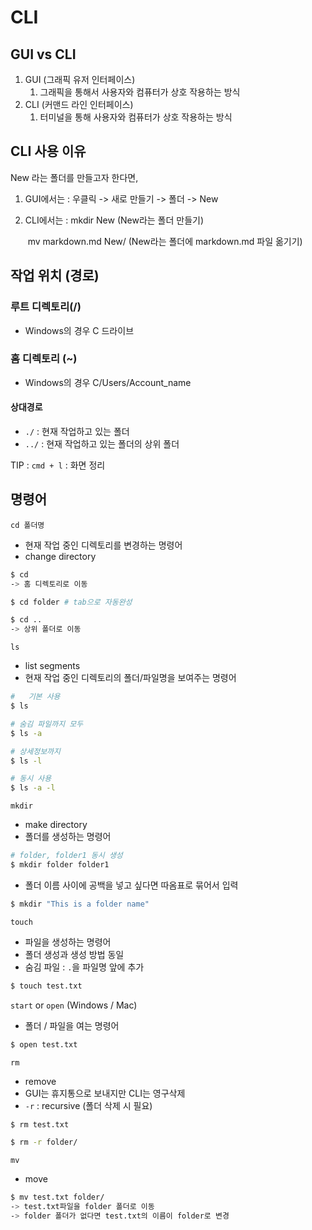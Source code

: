 # CLI



## GUI vs CLI

1. GUI (그래픽 유저 인터페이스)
   1. 그래픽을 통해서 사용자와 컴퓨터가 상호 작용하는 방식
2. CLI (커맨드 라인 인터페이스)
   1. 터미널을 통해 사용자와 컴퓨터가 상호 작용하는 방식



## CLI 사용 이유

New 라는 폴더를 만들고자 한다면,

1. GUI에서는 : 우클릭 -> 새로 만들기 -> 폴더 -> New

2. CLI에서는 : mkdir New (New라는 폴더 만들기)

   ​				   mv markdown.md New/ (New라는 폴더에 markdown.md 파일 옮기기)



## 작업 위치 (경로)

### 루트 디렉토리(/)

* Windows의 경우 C 드라이브

### 홈 디렉토리 (~)

* Windows의 경우 C/Users/Account_name

#### 상대경로

* `./` : 현재 작업하고 있는 폴더
* `../` : 현재 작업하고 있는 폴더의 상위 폴더

TIP : `cmd + l` : 화면 정리



## 명령어

`cd 폴더명` 

* 현재 작업 중인 디렉토리를 변경하는 명령어
* change directory

```bash
$ cd
-> 홈 디렉토리로 이동

$ cd folder # tab으로 자동완성

$ cd ..
-> 상위 폴더로 이동
```



`ls`

* list segments
* 현재 작업 중인 디렉토리의 폴더/파일명을 보여주는 명령어

```bash
#	기본 사용
$ ls

# 숨김 파일까지 모두
$ ls -a

# 상세정보까지
$ ls -l

# 동시 사용
$ ls -a -l
```



`mkdir`

* make directory
* 폴더를 생성하는 명령어

```bash
# folder, folder1 동시 생성
$ mkdir folder folder1
```

* 폴더 이름 사이에 공백을 넣고 싶다면 따옴표로 묶어서 입력

```bash
$ mkdir "This is a folder name"
```



`touch`

* 파일을 생성하는 명령어
* 폴더 생성과 생성 방법 동일
* 숨김 파일 : `.`을 파일명 앞에 추가

```bash
$ touch test.txt
```



`start` or `open` (Windows / Mac)

* 폴더 / 파일을 여는 명령어

```bash
$ open test.txt
```



`rm`

* remove
* GUI는 휴지통으로 보내지만 CLI는 영구삭제
* `-r` : recursive (폴더 삭제 시 필요)

```bash
$ rm test.txt

$ rm -r folder/
```



`mv`

* move

```bash
$ mv test.txt folder/
-> test.txt파일을 folder 폴더로 이동
-> folder 폴더가 없다면 test.txt의 이름이 folder로 변경
```

